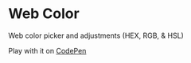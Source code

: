 # Web Color
Web color picker and adjustments (HEX, RGB, & HSL)

Play with it on [CodePen](https://codepen.io/edlinkiii/full/jOvQELK)
